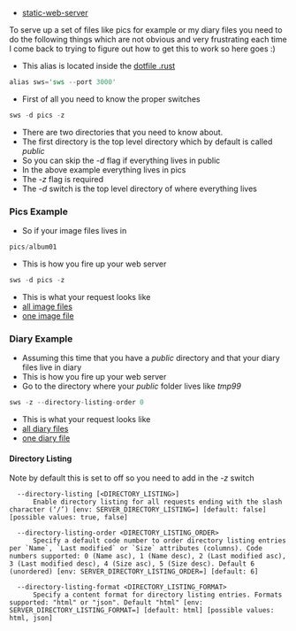 
- [static-web-server](https://github.com/static-web-server/static-web-server)

To serve up a set of files like pics for example or my diary files
you need to do the following things which are not obvious and very
frustrating each time I come back to trying to figure out how to
get this to work so here goes :)


- This alias is located inside the [dotfile .rust](https://github.com/stormasm/dotfiles/blob/main/.rust)

```rust
alias sws='sws --port 3000'
```

- First of all you need to know the proper switches

```rust
sws -d pics -z
```

- There are two directories that you need to know about.
- The first directory is the top level directory which by default
is called *public*
- So you can skip the *-d* flag if everything lives in public
- In the above example everything lives in pics
- The *-z* flag is required
- The *-d* switch is the top level directory of where everything lives

### Pics Example

- So if your image files lives in

```rust
pics/album01
```

- This is how you fire up your web server

```rust
sws -d pics -z
```

- This is what your request looks like
- [all image files](http://localhost:3000/album01/)
- [one image file](http://localhost:3000/album01/IMG_3300.jpeg)

### Diary Example

- Assuming this time that you have a *public* directory and that
your diary files live in diary
- This is how you fire up your web server
- Go to the directory where your *public* folder lives like *tmp99*

```rust
sws -z --directory-listing-order 0
```

- This is what your request looks like
- [all diary files](http://localhost:3000/diary/)
- [one diary file](http://localhost:3000/diary/c24jsi.html)

#### Directory Listing

Note by default this is set to off so you need to add in the *-z* switch

      --directory-listing [<DIRECTORY_LISTING>]
          Enable directory listing for all requests ending with the slash character (‘/’) [env: SERVER_DIRECTORY_LISTING=] [default: false] [possible values: true, false]   

      --directory-listing-order <DIRECTORY_LISTING_ORDER>   
          Specify a default code number to order directory listing entries per `Name`, `Last modified` or `Size` attributes (columns). Code numbers supported: 0 (Name asc), 1 (Name desc), 2 (Last modified asc), 3 (Last modified desc), 4 (Size asc), 5 (Size desc). Default 6 (unordered) [env: SERVER_DIRECTORY_LISTING_ORDER=] [default: 6]

      --directory-listing-format <DIRECTORY_LISTING_FORMAT>   
          Specify a content format for directory listing entries. Formats supported: "html" or "json". Default "html" [env: SERVER_DIRECTORY_LISTING_FORMAT=] [default: html] [possible values: html, json]
